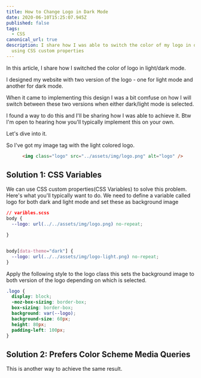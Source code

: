 ```yaml
---
title: How to Change Logo in Dark Mode
date: 2020-06-10T15:25:07.945Z
published: false
tags:
  - CSS
canonical_url: true
description: I share how I was able to switch the color of my logo in dark mode
  using CSS custom properties
---
```

In this article, I share how I switched the color of logo in light/dark mode.

I designed my website with two version of the logo - one for light mode and another for dark mode.

When it came to implementing this design I was a bit comfuse on how I will switch between these two versions when either dark/light mode is selected.

I found a way to do this and I'll be sharing how I was able to achieve it. Btw I'm open to hearing how you'll typically implement this on your own.

Let's dive into it.

So I've got my image tag with the light colored logo.



```html
      <img class="logo" src="../assets/img/logo.png" alt="logo" />

```



## Solution 1: CSS Variables 

We can use CSS custom properties(CSS Variables) to solve this problem. Here's what you'll typically want to do. We need to define a variable called logo for both dark and light mode and set these as background image

```css
// varibles.scss
body {
  --logo: url(../../assets/img/logo.png) no-repeat;

}


body[data-theme="dark"] {
  --logo: url(../../assets/img/logo-light.png) no-repeat;
}
```

Apply the following style to the logo class this sets the background image to both version of the logo depending on which is selected.

```css
.logo {
  display: block;
  -moz-box-sizing: border-box;
  box-sizing: border-box;
  background: var(--logo);
  background-size: 60px;
  height: 80px;
  padding-left: 100px;
}
```

## Solution 2: Prefers Color Scheme Media Queries 

This is another way to achieve the same result.